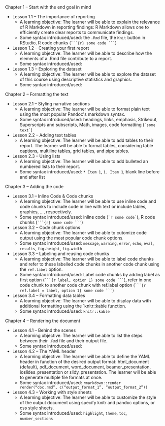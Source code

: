 Chapter 1 – Start with the end goal in mind
  * Lesson 1.1 – The importance of reporting
    * A learning objective: The learner will be able to explain the relevance of R Markdown in reporting findings: R Markdown allows one to efficiently create clear reports to communicate findings.
    * Some syntax introduced/used: the `.Rmd` file, the `Knit` button in RStudio, R code chunks (```` ```{r} some code ``` ````)
  * Lesson 1.2 – Creating your first report
    * A learning objective: The learner will be able to describe how the elements of a .Rmd file contribute to a report.
    * Some syntax introduced/used:
  * Lesson 1.3 – Exploring the dataset
    * A learning objective: The learner will be able to explore the dataset of this course using descriptive statistics and graphics.
    * Some syntax introduced/used:

Chapter 2 – Formatting the text
  * Lesson 2.1 – Styling narrative sections
    * A learning objective: The learner will be able to format plain text using the most popular Pandoc's markdown syntax.
    * Some syntax introduced/used: headings, links, emphasis, Strikeout, Superscripts and subscripts, Math, images, code formatting (`` `some text` ``)
  * Lesson 2.2 – Adding text tables
    * A learning objective: The learner will be able to add tables to their report. The learner will be able to format tables, considering table captions, multiline tables, grid tables, and pipe tables.
  * Lesson 2.3 – Using lists
    * A learning objective: The learner will be able to add bulleted an numbered lists to their report.
    * Some syntax introduced/used: `* Item 1`, `1. Item 1`, blank line before and after list

Chapter 3 – Adding the code
  * Lesson 3.1 – Inline Code & Code chunks
    * A learning objective: The learner will be able to use inline code and code chunks to include code in line with text or include tables, graphics, ..., respectively.
    * Some syntax introduced/used: inline code (`` `r some code` ``), R code chunks (```` ```{r} some code ``` ````)
  * Lesson 3.2 – Code chunk options
    * A learning objective: The learner will be able to cutomize code output using the most popular code chunk options.
    * Some syntax introduced/used: `message`, `warning`, `error`, `echo`, `eval`, `results`, `fig.height`, `fig.width`
  * Lesson 3.3 – Labeling and reusing code chunks
    * A learning objective: The learner will be able to label code chunks and refer to these labelled code chunks in another code chunk using the `ref.label` option.
    * Some syntax introduced/used: Label code chunks by adding label as first option (```` ```{r label, option 1} some code ``` ````), refer in one code chunk to another code chunk with ref.label option (```` ```{r ref.label = label, option 1} some code ``` ````)
  * Lesson 3.4 – Formatting data tables
    * A learning objective: The learner will be able to display data with additional formatting using the `knitr::kable function.
    * Some syntax introduced/used: `knitr::kable`

Chapter 4 – Rendering the document
  * Lesson 4.1 – Behind the scenes
    * A learning objective: The learner will be able to list the steps between their `.Rmd` file and their output file.
    * Some syntax introduced/used:
  * Lesson 4.2 – The YAML header
    * A learning objective: The learner will be able to define the YAML header in function of the desired output format: html_document (default), pdf_document, word_document, beamer_presentation, ioslides_presentation or slidy_presentation. The learner will be able to generate multiple file formats at once.
    * Some syntax introduced/used: `rmarkdown::render render(“doc.rmd”, c(“output_format_1”, “output_format_2”))`
  * Lesson 4.3 – Working with style sheets
    * A learning objective: The learner will be able to customize the style of the output document using specify knitr and pandoc options, or css style sheets.
    * Some syntax introduced/used: `highlight`, `theme`, `toc`, `number_sections`
